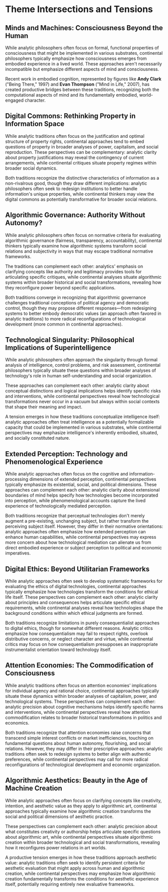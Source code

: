 # Theme Intersections and Tensions

## Minds and Machines: Consciousness Beyond the Human

While analytic philosophers often focus on formal, functional properties of consciousness that might be implemented in various substrates, continental philosophers typically emphasize how consciousness emerges from embodied experience in a lived world. These approaches aren't necessarily incompatible but emphasize different aspects of mind and consciousness.

Recent work in embodied cognition, represented by figures like **Andy Clark** ("Being There," 1997) and **Evan Thompson** ("Mind in Life," 2007), has created productive bridges between these traditions, recognizing both the computational aspects of mind and its fundamentally embodied, world-engaged character.

## Digital Commons: Rethinking Property in Information Space

While analytic traditions often focus on the justification and optimal structure of property rights, continental approaches tend to embed questions of property in broader analyses of power, capitalism, and social reproduction. These perspectives can be complementary: analytic clarity about property justifications may reveal the contingency of current arrangements, while continental critiques situate property regimes within broader social dynamics.

Both traditions recognize the distinctive characteristics of information as a non-rivalrous good, though they draw different implications: analytic philosophers often seek to redesign institutions to better handle information's unique properties, while continental thinkers may view the digital commons as potentially transformative for broader social relations.

## Algorithmic Governance: Authority Without Autonomy?

While analytic philosophers often focus on normative criteria for evaluating algorithmic governance (fairness, transparency, accountability), continental thinkers typically examine how algorithmic systems transform social relations and subjectivity in ways that may escape traditional normative frameworks.

The traditions can complement each other: analytics' emphasis on clarifying concepts like authority and legitimacy provides tools for articulating specific critiques, while continental analyses situate algorithmic systems within broader historical and social transformations, revealing how they reconfigure power beyond specific applications.

Both traditions converge in recognizing that algorithmic governance challenges traditional conceptions of political agency and democratic control, though they may propose different responses—from redesigning systems to better embody democratic values (an approach often favored in analytic traditions) to more radical reconfigurations of technological development (more common in continental approaches).

## Technological Singularity: Philosophical Implications of Superintelligence

While analytic philosophers often approach the singularity through formal analysis of intelligence, control problems, and risk assessment, continental philosophers typically situate these questions within broader analyses of technology's role in human self-understanding and social organization.

These approaches can complement each other: analytic clarity about conceptual distinctions and logical implications helps identify specific risks and interventions, while continental perspectives reveal how technological transformations never occur in a vacuum but always within social contexts that shape their meaning and impact.

A tension emerges in how these traditions conceptualize intelligence itself: analytic approaches often treat intelligence as a potentially formalizable capacity that could be implemented in various substrates, while continental perspectives may emphasize intelligence's inherently embodied, situated, and socially constituted nature.

## Extended Perception: Technology and Phenomenological Experience

While analytic approaches often focus on the cognitive and information-processing dimensions of extended perception, continental perspectives typically emphasize its existential, social, and political dimensions. These approaches can complement each other: analytic clarity about extensional boundaries of mind helps specify how technologies become incorporated into perception, while phenomenological accounts capture the lived experience of technologically mediated perception.

Both traditions recognize that perceptual technologies don't merely augment a pre-existing, unchanging subject, but rather transform the perceiving subject itself. However, they differ in their normative orientations: analytic approaches often emphasize how extended perception can enhance human capabilities, while continental perspectives may express more concern about how technological mediation can alienate us from direct embodied experience or subject perception to political and economic imperatives.

## Digital Ethics: Beyond Utilitarian Frameworks

While analytic approaches often seek to develop systematic frameworks for evaluating the ethics of digital technologies, continental approaches typically emphasize how technologies transform the conditions for ethical life itself. These perspectives can complement each other: analytic clarity about principles and consequences helps articulate specific ethical requirements, while continental analyses reveal how technologies shape the background conditions within which ethical judgments are formed.

Both traditions recognize limitations in purely consequentialist approaches to digital ethics, though for somewhat different reasons. Analytic critics emphasize how consequentialism may fail to respect rights, overlook distributive concerns, or neglect character and virtue, while continental critics may focus on how consequentialism presupposes an inappropriate instrumentalist orientation toward technology itself.

## Attention Economies: The Commodification of Consciousness

While analytic traditions often focus on attention economies' implications for individual agency and rational choice, continental approaches typically situate these dynamics within broader analyses of capitalism, power, and technological systems. These perspectives can complement each other: analytic precision about cognitive mechanisms helps identify specific harms and interventions, while continental perspectives reveal how attention commodification relates to broader historical transformations in politics and economics.

Both traditions recognize that attention economies raise concerns that transcend simple interest conflicts or market inefficiencies, touching on fundamental questions about human autonomy, flourishing, and social relations. However, they may differ in their prescriptive approaches: analytic traditions often seek to redesign systems to better align with authentic preferences, while continental perspectives may call for more radical reconfigurations of technological development and economic organization.

## Algorithmic Aesthetics: Beauty in the Age of Machine Creation

While analytic approaches often focus on clarifying concepts like creativity, intention, and aesthetic value as they apply to algorithmic art, continental approaches typically examine how algorithmic creation transforms the social and political dimensions of aesthetic practice.

These perspectives can complement each other: analytic precision about what constitutes creativity or authorship helps articulate specific questions about algorithmic art, while continental perspectives situate algorithmic creation within broader technological and social transformations, revealing how it reconfigures power relations in art worlds.

A productive tension emerges in how these traditions approach aesthetic value: analytic traditions often seek to identify persistent criteria for aesthetic evaluation that might apply across human and algorithmic creation, while continental perspectives may emphasize how algorithmic creation fundamentally transforms the conditions for aesthetic experience itself, potentially requiring entirely new evaluative frameworks.